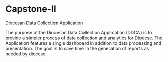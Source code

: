 # Capstone-II
Diocesan Data Collection Application

The purpose of the Diocesan Data Collection Application (DDCA) is to provide a simpler process of data collection and analytics for Diocese. 
The Application features a single dashboard in addition to data processing and presentation. The goal is to save time in the generation of reports 
as needed by diocese.




